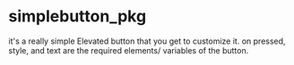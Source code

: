 # simplebutton_pkg
it's a really simple Elevated button that you get to customize it.
on pressed, style, and text are the required elements/ variables of the button.


